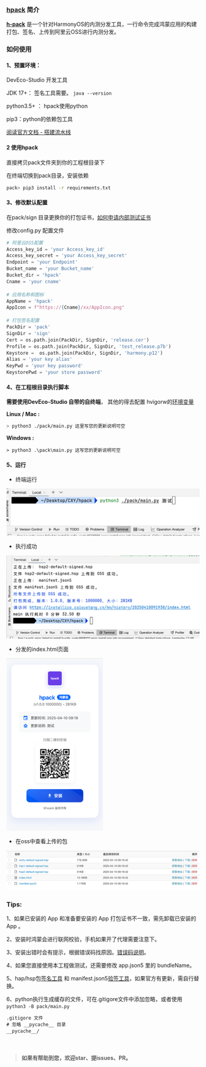 ### [hpack](https://github.com/iHongRen/hpack) 简介

**[h-pack](https://github.com/iHongRen/hpack)** 是一个针对HarmonyOS的内测分发工具，一行命令完成鸿蒙应用的构建打包、签名、上传到阿里云OSS进行内测分发。



### 如何使用

#### 1、预置环境：

DevEco-Studio 开发工具

JDK 17+： 签名工具需要。 `java --version`

python3.5+ ： hpack使用python

pip3：python的依赖包工具

[阅读官方文档 - 搭建流水线](https://developer.huawei.com/consumer/cn/doc/harmonyos-guides-V5/ide-command-line-building-app-V5)



#### 2 使用hpack
直接拷贝pack文件夹到你的工程根目录下

在终端切换到pack目录，安装依赖

```sh
pack> pip3 install -r requirements.txt
```



#### 3、修改默认配置

在pack/sign 目录更换你的打包证书，[如何申请内部测试证书](https://developer.huawei.com/consumer/cn/doc/app/agc-help-harmonyos-internaltest-0000001937800101#section166959440414)

修改config.py 配置文件

```python
# 阿里云OSS配置
Access_key_id = 'your Access_key_id'
Access_key_secret = 'your Access_key_secret'
Endpoint = 'your Endpoint'
Bucket_name = 'your Bucket_name'
Bucket_dir = 'hpack'
Cname = 'your cname'

# 应用名称和图标
AppName = 'hpack'
AppIcon = f"https://{Cname}/xx/AppIcon.png"

# 打包签名配置 
PackDir = 'pack'
SignDir = 'sign'
Cert = os.path.join(PackDir, SignDir, 'release.cer') 
Profile = os.path.join(PackDir, SignDir, 'test_release.p7b')  
Keystore =  os.path.join(PackDir, SignDir, 'harmony.p12') 
Alias = 'your key alias'
KeyPwd = 'your key password'
KeystorePwd = 'your store password'
```



#### 4、在工程根目录执行脚本

**需要使用DevEco-Studio 自带的自终端**， 其他的得去配置 hvigorw的[环境变量](https://developer.huawei.com/consumer/cn/doc/harmonyos-guides/ide-command-line-building-app#section1411782572213)

**Linux / Mac :** 

```sh
> python3 ./pack/main.py 这里写您的更新说明可空
```

**Windows :** 

```shell
> python3 .\pack\main.py 这写您的更新说明可空
```



#### 5、运行
- 终端运行
<img src="./screenshots/0.png">


- 执行成功
<img src="./screenshots/1.png">


- 分发的index.html页面
<img src="./screenshots/2.png" width='50%'>


- 在oss中查看上传的包
<img src="./screenshots/3.png">



### Tips:

1、如果已安装的 App 和准备要安装的 App 打包证书不一致，需先卸载已安装的 App 。

2、安装时鸿蒙会进行联网校验，手机如果开了代理需要注意下。

3、安装出错时会有提示，根据错误码找原因。[错误码说明](https://developer.huawei.com/consumer/cn/doc/app/agc-help-harmonyos-internaltest-0000001937800101#section10455110143313)。

4、如果您直接使用本工程做测试，还需要修改 app.json5 里的 bundleName。

5、hap/hsp包[签名工具](https://gitee.com/openharmony/developtools_hapsigner) 和 manifest.json5[验签工具](https://gitee.com/arkin-internal-testing/internal-testing)，如果官方有更新，需自行替换。

6、python执行生成缓存的文件，可在.gitigore文件中添加忽略，或者使用`python3 -B pack/main.py   `

```txt
.gitigore 文件
# 忽略 __pycache__ 目录
__pycache__/
```

<br>

> #### 如果有帮助到您，欢迎star、提issues、PR。